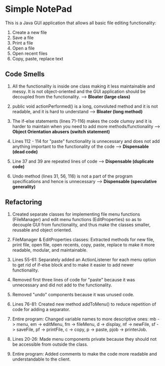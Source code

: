 # Simple NotePad
This is a Java GUI application that allows all basic file editing functionality:
1. Create a new file
2. Save a file
3. Print a file
4. Open a file
5. Open recent files
6. Copy, paste, replace text


## Code Smells
1. All the functionality is inside one class making it less maintainable and messy. It is not object-oriented and the GUI application should be decoupled from the functionality. --> **Bloater (large class)**

2. public void actionPerformed() is a long, convoluted method and it is not readable, and it is hard to understand --> **Bloater (long method)**

3. The if-else statements (lines 71-116) makes the code clumsy and it is harder to maintain when you need to add more methods/functionality --> **Object Orientation abusers (switch statement)**

4. Lines 112 - 114 for "paste" functionality is unnecessary and does not add anything important to the functionality of the code --> **Dispensable (dead code)**

5. Line 37 and 39 are repeated lines of code --> **Dispensable (duplicate code)**

6. Undo method (lines 31, 56, 116) is not a part of the program specifications and hence is unnecessary --> **Dispensable (speculative generality)**


## Refactoring
1. Created separate classes for implementing file menu functions (FileManager) and edit menu functions (EditProperties) so as to decouple GUI from functionality, and thus make the classes smaller, reusable and object oriented.

2. FileManager & EditProperties classes: Extracted methods for new file, print file, open file, open recents, copy, paste, replace to make it more readable, modular, and maintainable.

3. Lines 55-61: Separately added an ActionListener for each menu option to get rid of if-else block and to make it easier to add newer functionality.

4. Removed first three lines of code for "paste" because it was unnecessary and did not add to the functionality.

5. Removed "undo" components because it was unused code.

6. Lines 76-81: Created new method addToMenu() to reduce repetition of code for adding a separator.

7. Entire program: Changed variable names to more descriptive ones: mb -> menu, em -> editMenu, fm -> fileMenu, d -> display, nf -> newFile, sf -> saveFile, pf -> printFile, c -> copy, p -> paste, pjob -> printerJob.

8. Lines 20-26: Made menu components private because they should not be accessible from outside the class.

9. Entire program: Added comments to make the code more readable and understandable to the client.
